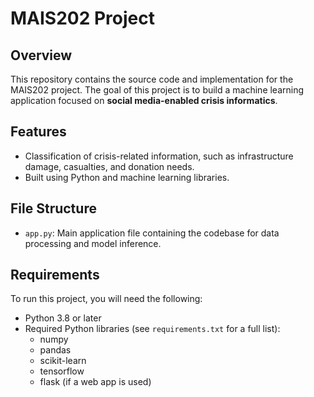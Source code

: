 # MAIS202 Project

## Overview
This repository contains the source code and implementation for the MAIS202 project. 
The goal of this project is to build a machine learning application focused on **social media-enabled crisis informatics**.

## Features
- Classification of crisis-related information, such as infrastructure damage, casualties, and donation needs.
- Built using Python and machine learning libraries.

## File Structure
- `app.py`: Main application file containing the codebase for data processing and model inference.

## Requirements
To run this project, you will need the following:
- Python 3.8 or later
- Required Python libraries (see `requirements.txt` for a full list):
  - numpy
  - pandas
  - scikit-learn
  - tensorflow
  - flask (if a web app is used)
